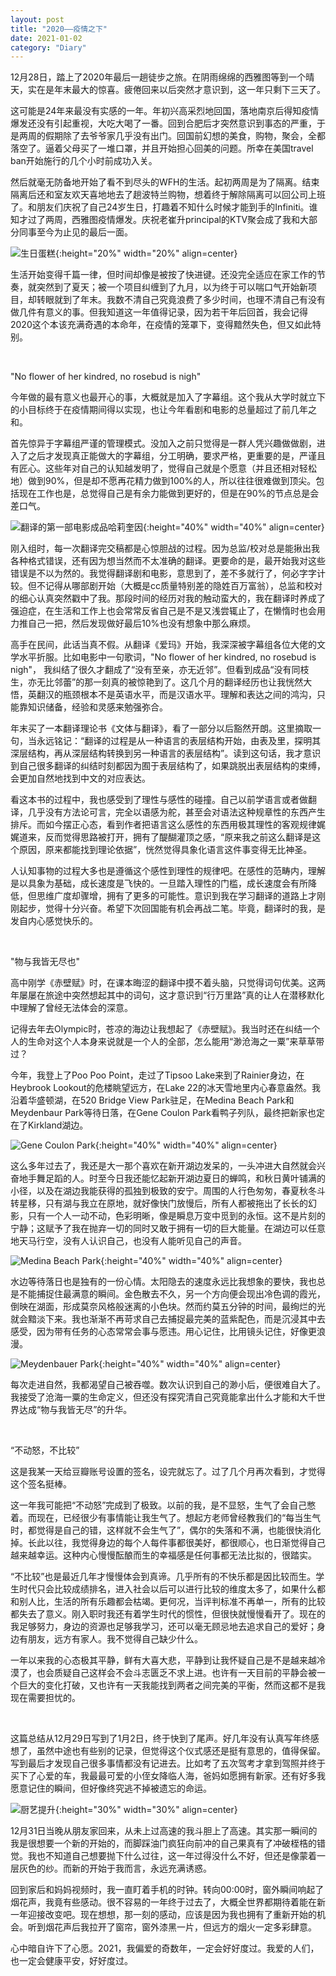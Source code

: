 ```yaml
---
layout: post
title: "2020——疫情之下"
date: 2021-01-02
category: "Diary"
---
```


12月28日，踏上了2020年最后一趟徒步之旅。在阴雨绵绵的西雅图等到一个晴天，实在是年末最大的惊喜。疲倦回来以后突然才意识到，这一年只剩下三天了。

这可能是24年来最没有实感的一年。年初兴高采烈地回国，落地南京后得知疫情爆发还没有引起重视，大吃大喝了一番。回到合肥后才突然意识到事态的严重，于是两周的假期除了去爷爷家几乎没有出门。回国前幻想的美食，购物，聚会，全都落空了。逼着父母买了一堆口罩，并且开始担心回美的问题。所幸在美国travel ban开始施行的几个小时前成功入关。
<!--more-->

然后就毫无防备地开始了看不到尽头的WFH的生活。起初两周是为了隔离。结束隔离后还和室友欢天喜地地去了趟波特兰购物，想着终于解除隔离可以回公司上班了。和朋友们庆祝了自己24岁生日，打趣着不知什么时候才能到手的Infiniti。谁知才过了两周，西雅图疫情爆发。庆祝老崔升principal的KTV聚会成了我和大部分同事至今为止见的最后一面。

![生日蛋糕](/image/IMG_0048.JPG){:height="20%" width="20%" align=center}

生活开始变得千篇一律，但时间却像是被按了快进键。还没完全适应在家工作的节奏，就突然到了夏天；被一个项目纠缠到了九月，以为终于可以喘口气开始新项目，却转眼就到了年末。我数不清自己究竟浪费了多少时间，也理不清自己有没有做几件有意义的事。但我知道这一年值得记录，因为若干年后回首，我会记得2020这个本该充满奇遇的本命年，在疫情的笼罩下，变得黯然失色，但又如此特别。


&nbsp;&nbsp;

"No flower of her kindred, no rosebud is nigh"

今年做的最有意义也最开心的事，大概就是加入了字幕组。这个我从大学时就立下的小目标终于在疫情期间得以实现，也让今年看剧和电影的总量超过了前几年之和。

首先惊异于字幕组严谨的管理模式。没加入之前只觉得是一群人凭兴趣做做剧，进入了之后才发现真正能做大的字幕组，分工明确，要求严格，更重要的是，严谨且有匠心。这些年对自己的认知越发明了，觉得自己就是个愿意（并且还相对轻松地）做到90%，但是却不愿再花精力做到100%的人，所以往往很难做到顶尖。包括现在工作也是，总觉得自己是有余力能做到更好的，但是在90%的节点总是会差口气。

![翻译的第一部电影成品哈莉奎因](/image/12B149E664A278E71BFE4A57733DE975.png){:height="40%" width="40%" align=center}

刚入组时，每一次翻译完交稿都是心惊胆战的过程。因为总监/校对总是能揪出我各种格式错误，还有因为想当然而不太准确的翻译。更要命的是，最开始我对这些错误是不以为然的。我觉得翻译剧和电影，意思到了，差不多就行了，何必字字计较。但不记得从哪部剧开始（大概是cc质量特别差的隐姓百万富翁），总监和校对的细心认真突然戳中了我。那段时间的经历对我的触动蛮大的，我在翻译时养成了强迫症，在生活和工作上也会常常反省自己是不是又浅尝辄止了，在懒惰时也会用力推自己一把，然后发现做好最后10%也没有想象中那么麻烦。

高手在民间，此话当真不假。从翻译《爱玛》开始，我深深被字幕组各位大佬的文学水平折服。比如电影中一句歌词，"No flower of her kindred, no rosebud is nigh"， 我纠结了很久才翻成了“没有至亲，亦无近邻”。但看到成品“没有同枝生，亦无比邻蕾”的那一刻真的被惊艳到了。这几个月的翻译经历也让我恍然大悟，英翻汉的瓶颈根本不是英语水平，而是汉语水平。理解和表达之间的鸿沟，只能靠知识储备，经验和灵感来勉强弥合。

年末买了一本翻译理论书《文体与翻译》，看了一部分以后豁然开朗。这里摘取一句，当永远铭记：“翻译的过程是从一种语言的表层结构开始，由表及里，探明其深层结构，再从深层结构转换到另一种语言的表层结构”。读到这句话，我才意识到自己很多翻译的纠结时刻都因为囿于表层结构了，如果跳脱出表层结构的束缚，会更加自然地找到中文的对应表达。

看这本书的过程中，我也感受到了理性与感性的碰撞。自己以前学语言或者做翻译，几乎没有方法论可言，完全以语感为舵，甚至会对语法这种规章性的东西产生排斥。而如今摆正心态，看到作者把语言这么感性的东西用极其理性的客观规律娓娓道来，反而觉得思路被打开，拥有了醍醐灌顶之感，“原来我之前这么翻译是这个原因，原来都能找到理论依据”，恍然觉得具象化语言这件事变得无比神圣。

人认知事物的过程大多也是遵循这个感性到理性的规律吧。在感性的范畴内，理解是以具象为基础，成长速度是飞快的。一旦踏入理性的门槛，成长速度会有所降低，但思维广度却骤增，拥有了更多的可能性。意识到我在学习翻译的道路上才刚刚起步，觉得十分兴奋。希望下次回国能有机会再战二笔。毕竟，翻译时的我，是发自内心感觉快乐的。

&nbsp;&nbsp;

"物与我皆无尽也"

高中刚学《赤壁赋》时，在课本晦涩的翻译中摸不着头脑，只觉得词句优美。这两年屡屡在旅途中突然想起其中的词句，这才意识到“行万里路”真的让人在潜移默化中理解了曾经无法体会的深意。

记得去年去Olympic时，苍凉的海边让我想起了《赤壁赋》。我当时还在纠结一个人的生命对这个人本身来说就是一个人的全部，怎么能用“渺沧海之一粟”来草草带过？

今年，我登上了Poo Poo Point，走过了Tipsoo Lake来到了Rainier身边，在Heybrook Lookout的危楼眺望远方，在Lake 22的冰天雪地里内心春意盎然。我沿着华盛顿湖，在520 Bridge View Park驻足，在Medina Beach Park和Meydenbaur Park等待日落，在Gene Coulon Park看鸭子列队，最终把新家也定在了Kirkland湖边。

![Gene Coulon Park](/image/IMG_2318(20201129-042037).JPG){:height="40%" width="40%" align=center}

这么多年过去了，我还是大一那个喜欢在新开湖边发呆的，一头冲进大自然就会兴奋地手舞足蹈的人。时至今日我还能忆起新开湖边夏日的蝉鸣，和秋日黄叶铺满的小径，以及在湖边我能获得的孤独到极致的安宁。周围的人行色匆匆，春夏秋冬斗转星移，只有湖与我立在原地，就好像快门放慢后，所有人都被拖出了长长的幻影，只有一个人一动不动，色彩明晰，像是瞬息万变中觅到的永恒。这不是片刻的宁静；这赋予了我在抛弃一切的同时又敢于拥有一切的巨大能量。在湖边可以任意地天马行空，没有人认识自己，也没有人能听见自己的声音。

![Medina Beach Park](/image/IMG_2650(20210102-115044).JPG){:height="40%" width="40%" align=center}

水边等待落日也是独有的一份心情。太阳隐去的速度永远比我想象的要快，我也总是不能捕捉住最满意的瞬间。金色散去不久，另一个方向便会现出冷色调的霞光，倒映在湖面，形成莫奈风格般迷离的小色块。然而约莫五分钟的时间，最绚烂的光就会黯淡下来。我也渐渐不再苛求自己去捕捉最完美的蓝紫配色，而是沉浸其中去感受，因为带有任务的心态常常会事与愿违。用心记住，比用镜头记住，好像更浪漫。

![Meydenbauer Park](/image/IMG_2176(20201127-120430).JPG){:height="40%" width="40%" align=center}

每次走进自然，我都渴望自己被吞噬。数次认识到自己的渺小后，便很难自大了。我接受了沧海一粟的生命定义，但还没有探究清自己究竟能拿出什么才能和大千世界达成“物与我皆无尽”的升华。

&nbsp;&nbsp;

“不动怒，不比较”

这是我某一天给豆瓣账号设置的签名，设完就忘了。过了几个月再次看到，才觉得这个签名挺棒。

这一年我可能把“不动怒”完成到了极致。以前的我，是不显怒，生气了会自己憋着。而现在，已经很少有事情能让我生气了。想起方老师曾经教我们的“每当生气时，都觉得是自己的错，这样就不会生气了”，偶尔的失落和不满，也能很快消化掉。长此以往，我觉得身边的每个人每件事都很美好，都很顺心，也日渐觉得自己越来越幸运。这种内心慢慢酝酿而生的幸福感是任何事都无法比拟的，很踏实。

“不比较”也是最近几年才慢慢体会到真谛。几乎所有的不快乐都是因比较而生。学生时代只会比较成绩排名，进入社会以后可以进行比较的维度太多了，如果什么都和别人比，生活的所有乐趣都会枯竭。更何况，当评判标准不再单一，所有的比较都失去了意义。刚入职时我还有着学生时代的惯性，但很快就慢慢看开了。现在的我足够努力，身边的资源也足够我学习，还可以毫无顾忌地去追求自己的爱好；身边有朋友，远方有家人。我不觉得自己缺少什么。

一年以来我的心态极其平静，鲜有大喜大悲，平静到让我怀疑自己是不是越来越冷漠了，也会质疑自己这样会不会斗志匮乏不求上进。也许有一天目前的平静会被一个巨大的变化打破，又也许有一天我能找到两者之间完美的平衡，然而这都不是我现在需要担忧的。

&nbsp;&nbsp;

这篇总结从12月29日写到了1月2日，终于快到了尾声。好几年没有认真写年终感想了，虽然中途也有些别的记录，但觉得这个仪式感还是挺有意思的，值得保留。写到最后才发现自己很多事情都没有记进去。比如考了五次驾考才拿到驾照并终于买下了心爱的车，我最最可爱的小侄女降临人海，爸妈如愿拥有新家。还有好多我愿意记住的瞬间，但好像终究逃不掉被遗忘的命运。

![厨艺提升](/image/IMG_1160(20200926-110557).JPG){:height="30%" width="30%" align=center}

12月31日当晚从朋友家回来，从未上过高速的我斗胆上了高速。其实那一瞬间的我是很想要一个新的开始的，而脚踩油门疯狂向前冲的自己果真有了冲破桎梏的错觉。我也不知道自己想要抛下什么过往，这一年过得没什么不好，但还是像蒙着一层灰色的纱。而新的开始于我而言，永远充满诱惑。

回到家后和妈妈视频时，我一直盯着手机的时钟。转向00:00时，窗外瞬间响起了烟花声，我竟有些感动。很不容易的一年终于过去了，大概全世界都期待着能在新一年迎接改变吧。现在想想，那一刻的感动，应该是因为我也拥有了重新开始的机会。听到烟花声后我拉开了窗帘，窗外漆黑一片，但远方的烟火一定多彩肆意。

心中暗自许下了心愿。2021，我偏爱的奇数年，一定会好好度过。我爱的人们，也一定会健康平安，好好度过。